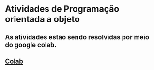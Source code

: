 # Atividades de Programação orientada a objeto

## As atividades estão sendo resolvidas por meio do google colab.

<h2 aling = "center">
    <a href="https://drive.google.com/drive/folders/1ZvXerCpmsBPIBvXCP8QsktZyNlF8Pimc?usp=share_link">Colab</a>
</h2>
